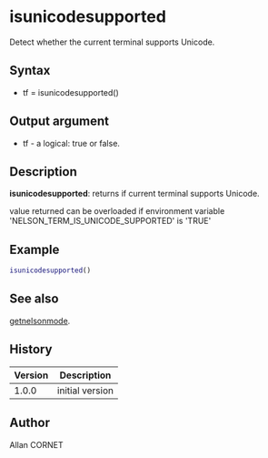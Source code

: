 

# isunicodesupported

Detect whether the current terminal supports Unicode.

## Syntax

- tf = isunicodesupported()

## Output argument

 - tf - a logical: true or false.

## Description


  <p><b>isunicodesupported</b>: returns if current terminal supports Unicode.</p>
  <p>value returned can be overloaded if environment variable 'NELSON_TERM_IS_UNICODE_SUPPORTED' is 'TRUE'</p>


## Example

```matlab
isunicodesupported()
```

## See also

[getnelsonmode](../engine/getnelsonmode.md).
## History

|Version|Description|
|------|------|
|1.0.0|initial version|


## Author

Allan CORNET



